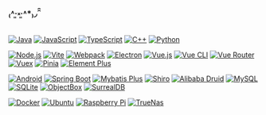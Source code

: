 ### ₍˄·͈༝·͈˄*₎◞ ̑̑

[![Java](https://img.shields.io/badge/-Java-F80000?style=flat-square&logo=Oracle&logoColor=white)](https://www.java.com/)
[![JavaScript](https://img.shields.io/badge/-JavaScript-ff8d11?style=flat-square&logo=JavaScript&logoColor=white)](https://www.ecma-international.org/)
[![TypeScript](https://img.shields.io/badge/-TypeScript-3178c6?style=flat-square&logo=TypeScript&logoColor=white)](https://www.typescriptlang.org/)
[![C++](https://img.shields.io/badge/-C%2B%2B-00599c?style=flat-square&logo=C%2B%2B&logoColor=white)](https://isocpp.org/)
[![Python](https://img.shields.io/badge/-Python-3776ab?style=flat-square&logo=Python&logoColor=white)](https://www.python.org/)

[![Node.js](https://img.shields.io/badge/-Node.js-026e00?style=flat-square&logo=Node.js&logoColor=white)](https://nodejs.org/)
[![Vite](https://img.shields.io/badge/-Vite-646cff?style=flat-square&logo=Vite&logoColor=white)](https://vitejs.dev/)
[![Webpack](https://img.shields.io/badge/-Webpack-75afcc?style=flat-square&logo=Webpack&logoColor=white)](https://webpack.js.org/)
[![Electron](https://img.shields.io/badge/-Electron-51727d?style=flat-square&logo=Electron&logoColor=white)](https://www.electronjs.org/)
[![Vue.js](https://img.shields.io/badge/-Vue.js-42b883?style=flat-square&logo=Vue.js&logoColor=white)](https://vuejs.org/)
[![Vue CLI](https://img.shields.io/badge/-Vue_CLI-42b883?style=flat-square&logo=Vue.js&logoColor=white)](https://cli.vuejs.org/)
[![Vue Router](https://img.shields.io/badge/-Vue_Router-42b883?style=flat-square&logo=Vue.js&logoColor=white)](https://router.vuejs.org/)
[![Vuex](https://img.shields.io/badge/-Vuex-42b883?style=flat-square&logo=Vue.js&logoColor=white)](https://vuex.vuejs.org/)
[![Pinia](https://img.shields.io/badge/-Pinia-dab327?style=flat-square&logo=Pinia&logoColor=white)](https://pinia.web3doc.top/)
[![Element Plus](https://img.shields.io/badge/-Element_Plus-409EFF?style=flat-square&logo=Element%20Plus&logoColor=white)](https://element-plus.org/)

[![Android](https://img.shields.io/badge/-Android-3DDC84?style=flat-square&logo=Android&logoColor=white)](https://developer.android.com/)
[![Spring Boot](https://img.shields.io/badge/-Spring_Boot-6DB33F?style=flat-square&logo=Spring%20Boot&logoColor=white)](https://spring.io/projects/spring-boot/)
[![Mybatis Plus](https://img.shields.io/badge/-Mybatis_Plus-11a8cd?style=flat-square&logo=Mybatis%20Plus&logoColor=white)](https://baomidou.com/)
[![Shiro](https://img.shields.io/badge/-Shiro-3a64b6?style=flat-square&logo=Shiro&logoColor=white)](https://shiro.apache.org/)
[![Alibaba Druid](https://img.shields.io/badge/-Alibaba_Druid-FF6A00?style=flat-square&logo=Alibaba.com&logoColor=white)](https://github.com/alibaba/druid)
[![MySQL](https://img.shields.io/badge/-MySQL-4479A1?style=flat-square&logo=MySQL&logoColor=white)](https://www.mysql.com/)
[![SQLite](https://img.shields.io/badge/-SQLite-003B57?style=flat-square&logo=SQLite&logoColor=white)](https://sqlite.org/)
[![ObjectBox](https://img.shields.io/badge/-ObjectBox-17a6a6?style=flat-square&logo=ObjectBox&logoColor=white)](https://objectbox.io/)
[![SurrealDB](https://img.shields.io/badge/-SurrealDB-ff009e?style=flat-square&logo=SurrealDB&logoColor=white)](https://surrealdb.com/)

[![Docker](https://img.shields.io/badge/-Docker-2496ED?style=flat-square&logo=Docker&logoColor=white)](https://www.docker.com/)
[![Ubuntu](https://img.shields.io/badge/-Ubuntu-E95420?style=flat-square&logo=Ubuntu&logoColor=white)](https://ubuntu.com/)
[![Raspberry Pi](https://img.shields.io/badge/-Raspberry_Pi-A22846?style=flat-square&logo=Raspberry%20Pi&logoColor=white)](https://www.raspberrypi.com/)
[![TrueNas](https://img.shields.io/badge/-TrueNas-0095D5?style=flat-square&logo=TrueNas&logoColor=white)](https://www.truenas.com/)


<!--
**GinirohikoCha/GinirohikoCha** is a ✨ _special_ ✨ repository because its `README.md` (this file) appears on your GitHub profile.

Here are some ideas to get you started:

- 🔭 I’m currently working on ...
- 🌱 I’m currently learning ...
- 👯 I’m looking to collaborate on ...
- 🤔 I’m looking for help with ...
- 💬 Ask me about ...
- 📫 How to reach me: ...
- 😄 Pronouns: ...
- ⚡ Fun fact: ...
-->
